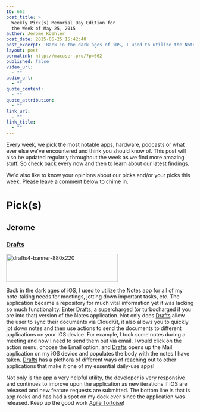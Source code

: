 ```yaml
---
ID: 662
post_title: >
  Weekly Pick(s) Memorial Day Edition for
  the Week of May 25, 2015
author: Jerome Koehler
post_date: 2015-05-25 15:42:40
post_excerpt: 'Back in the dark ages of iOS, I used to utilize the Notes app for all of my note-taking needs for meetings, jotting down important tasks, etc.  The application became a repository for much vital information yet it was lacking so much functionality.'
layout: post
permalink: http://macuser.pro/?p=662
published: false
video_url:
  - ""
audio_url:
  - ""
quote_content:
  - ""
quote_attribution:
  - ""
link_url:
  - ""
link_title:
  - ""
---
```

Every week, we pick the most notable apps, hardware, podcasts or what ever else we've encountered and think you should know of. This post will also be updated regularly throughout the week as we find more amazing stuff. So check back every now and then to learn about our latest findings.

We'd also like to know your opinions about our picks and/or your picks this week. Please leave a comment below to chime in.

# Pick(s)

## Jerome
### [Drafts][1]
<a href="http://macuser.pro/wp-content/uploads/2015/05/drafts4-banner-880x220.png"><img src="http://macuser.pro/wp-content/uploads/2015/05/drafts4-banner-880x220-300x75.png" alt="drafts4-banner-880x220" width="300" height="75" class="alignnone size-medium wp-image-693" /></a>

Back in the dark ages of iOS, I used to utilize the Notes app for all of my note-taking needs for meetings, jotting down important tasks, etc. The application became a repository for much vital information yet it was lacking so much functionality.  Enter [Drafts](http://agiletortoise.com/drafts/ "drafts"), a supercharged (or turbocharged if you are into that) version of the Notes application.  Not only does [Drafts](http://agiletortoise.com/drafts/ "drafts") allow the user to sync their documents via CloudKit, it also allows you to quickly jot down notes and then use actions to send the documents to different applications on your iOS device.  For example, I took some notes during a meeting and now I need to send them out via email.  I would click on the action menu, choose the Email option, and [Drafts](http://agiletortoise.com/drafts/ "drafts") opens up the Mail application on my iOS device and populates the body with the notes I have taken.  [Drafts](http://agiletortoise.com/drafts/ "drafts") has a plethora of different ways of reaching out to other applications that make it one of my essential daily-use apps!

Not only is the app a very helpful utility, the developer is very responsive and continues to improve upon the application as new iterations if iOS are released and new feature requests are submitted.  The bottom line is that is app rocks and has had a spot on my dock ever since the application was released.  Keep up the good work [Agile Tortoise](http://agiletortoise.com "agile tortoise site")!

[1]: https://geo.itunes.apple.com/us/app/drafts-4-quickly-capture-notes/id905337691?mt=8&uo=6&at=1l3v3UY
